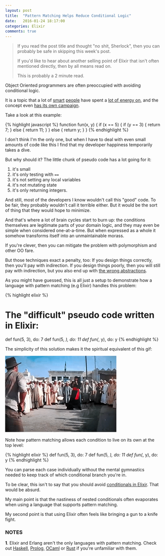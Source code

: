 ```yaml
---
layout: post
title:  "Pattern Matching Helps Reduce Conditional Logic"
date:   2016-01-24 18:17:00
categories: Elixir
comments: true
---
```


> If you read the post title and thought "no shit, Sherlock", then
> you can probably be safe in skipping this week's post.
>
> If you'd like to hear about another selling point of Elixir that isn't
> often mentioned directly, then by all means read on.
>
> This is probably a 2 minute read.

Object Oriented programmers are often preoccupied with avoiding conditional logic.

It is a topic that a lot of <a href="http://www.sandimetz.com/" target="_blank">smart</a> <a href="http://www.martinfowler.com/" target="_blank">people</a> have spent a <a href="http://stackoverflow.com/questions/1337565/avoiding-if-statements" target="_blank">lot of energy on</a>, and the concept 
even <a href="http://antiifcampaign.com/" target="_blank">has its own campaign</a>.

Take a look at this example:

{% highlight javascript %}
function fun(x, y) {
  if (x == 5) {
     if (y == 3) {
       return 7;
     } else {
       return 11;
     }
  } else {
     return y;
  }
}
{% endhighlight %}

I don't think I'm the only one, but when I have to deal
with even small amounts of code like this I find that my
developer happiness temporarily takes a dive.

But why should it? The little chunk of pseudo code has a lot going for it:

1. it's small
2. it's only testing with `==`
3. it's not setting any local variables
4. it's not mutating state
5. it's only returning integers.

And still, most of the developers I know wouldn't call this "good" code. To be fair,
they probably wouldn't call it terrible either. But it would be the sort of thing
that they would hope to minimize.

And that's where a lot of brain cycles start to burn up: the conditions themselves are legitimate 
parts of your domain logic, and they may even be simple when considered one-at-a-time. But when expressed
as a whole it somehow transforms itself into an unmaintainable morass.

If you're clever, then you can mitigate the problem with polymorphism and other OO fare.

But those techniques exact a penalty, too: If you design things correctly, then you'll pay with indirection.
If you design things poorly, then you will still pay with indirection, but you also end up with <a href="https://pbs.twimg.com/media/BiJPfXBCIAAShKW.jpg" target="_blank">the wrong abstractions</a>.

As you might have guessed, this is all just a setup to demonstrate how a language with pattern matching (e.g Elixir)
handles this problem:

{% highlight elixir %}
# The "difficult" pseudo code written in Elixir:
def fun(5, 3), do: 7
def fun(5, _), do: 11
def fun(_, y), do: y
{% endhighlight %}

The simplicity of this solution makes it the spiritual equivalent of this gif:

![Indiana Jones(/assets/jones.gif)](/assets/jones.gif)

Note how pattern matching allows each condition to live on its own at the top level:

{% highlight elixir %}
def fun(5, 3), do: 7
def fun(5, _), do: 11
def fun(_, y), do: y
{% endhighlight %}

You can parse each case individually without the mental gymnastics needed to keep track of which conditional branch you're in.

To be clear, this isn't to say that you should avoid <a href="http://elixir-lang.org/getting-started/case-cond-and-if.html" target="_blank">conditionals in Elixir</a>.
That would be absurd.

My main point is that the nastiness of nested conditionals often evaporates when using a language that supports pattern matching.

My second point is that using Elixir often feels like bringing a gun to a knife fight.

### NOTES

**1**. Elixir and Erlang aren't the only languages with pattern matching. Check out <a href="https://www.haskell.org/tutorial/patterns.html" target="_blank">Haskell</a>, <a href="http://www.learnprolognow.org/" target="_blank">Prolog</a>, <a href="http://www2.lib.uchicago.edu/keith/ocaml-class/pattern-matching.html" target="_blank">OCaml</a> or <a href="https://doc.rust-lang.org/book/patterns.html" target="_blank">Rust</a> if you're unfamiliar with them.

